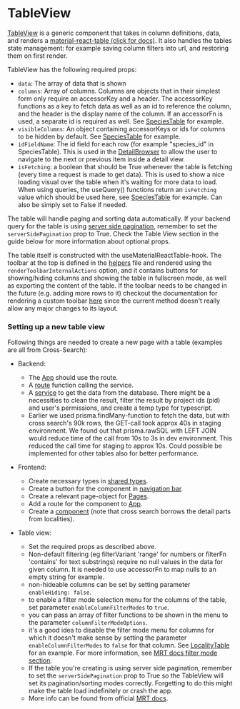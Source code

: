 # TableView

[TableView](../../../frontend/src/components/TableView/TableView.tsx) is a generic component that takes in column definitions, data, and renders a [material-react-table (click for docs)](https://www.material-react-table.com/). It also handles the tables state management: for example saving column filters into url, and restoring them on first render.

TableView has the following required props:

- `data`: The array of data that is shown
- `columns`: Array of columns. Columns are objects that in their simplest form only require an accessorKey and a header. The accessorKey functions as a key to fetch data as well as an id to reference the column, and the header is the display name of the column. If an accessorFn is used, a separate id is required as well. See [SpeciesTable](../../../frontend/src/components/Species/SpeciesTable.tsx) for example.
- `visibleColumns`: An object containing accessorKeys or ids for columns to be hidden by default. See [SpeciesTable](../../../frontend/src/components/Species/SpeciesTable.tsx) for example.
- `idFieldName`: The id field for each row (for example "species_id" in SpeciesTable). This is used in the [DetailBrowser](../../../frontend/src/components/DetailView/DetailBrowser.tsx) to allow the user to navigate to the next or previous item inside a detail view.
- `isFetching`: a boolean that should be True whenever the table is fetching (every time a request is made to get data). This is used to show a nice loading visual over the table when it's waiting for more data to load. When using queries, the useQuery() functions return an `isFetching` value which should be used here, see [SpeciesTable](../../../frontend/src/components/Species/SpeciesTable.tsx) for example. Can also be simply set to False if needed.

The table will handle paging and sorting data automatically. If your backend query for the table is using [server side pagination](../../backend/server_side_pagination.md), remember to set the `serverSidePagination` prop to True. Check the Table View section in the guide below for more information about optional props.

The table itself is constructed with the useMaterialReactTable-hook. The toolbar at the top is defined in the [helpers](../../../frontend/src/components/TableView/helpers.tsx) file and rendered using the `renderToolbarInternalActions` option, and it contains buttons for showing/hiding columns and showing the table in fullscreen mode, as well as exporting the content of the table. If the toolbar needs to be changed in the future (e.g. adding more rows to it) checkout the documentation for rendering a custom toolbar [here](https://www.material-react-table.com/docs/guides/toolbar-customization#override-with-custom-toolbar-components) since the current method doesn't really allow any major changes to its layout.

### Setting up a new table view

Following things are needed to create a new page with a table (examples are all from Cross-Search):

- Backend:

  - The [App](../../../backend/src/app.ts) should use the route.
  - A [route](../../../backend/src/routes/crossSearch.ts) function calling the service.
  - A [service](../../../backend/src/services/crossSearch.ts) to get the data from the database. There might be a necessities to clean the result, filter the result by project ids (pid) and user's permissions, and create a temp type for typescript.
  - Earlier we used prisma.findMany-function to fetch the data, but with cross search's 90k rows, the GET-call took approx 40s in staging environment. We found out that prisma.rawSQL with LEFT JOIN would reduce time of the call from 10s to 3s in dev environment. This reduced the call time for staging to approx 10s. Could possible be implemented for other tables also for better performance.

- Frontend:
  - Create necessary types in [shared types](../../../frontend/src/shared/types).
  - Create a button for the component in [navigation bar](../../../frontend/src/components/NavBar.tsx).
  - Create a relevant page-object for [Pages](../../../frontend/src/components/pages.tsx).
  - Add a route for the component to [App](../../../frontend/src/App.tsx).
  - Create a [component](../../../frontend/src/components/CrossSearch/CrossSearchTable.tsx) (note that cross search borrows the detail parts from localities).
- Table view:
  - Set the required props as described above.
  - Non-default filtering (eg filterVariant 'range' for numbers or filterFn 'contains' for text substrings) require no null values in the data for given column. It is needed to use accessorFn to map nulls to an empty string for example.
  - non-hideable columns can be set by setting parameter `enableHiding: false`.
  - to enable a filter mode selection menu for the columns of the table, set parameter `enableColumnFilterModes` to `true`.
  - you can pass an array of filter functions to be shown in the menu to the parameter `columnFilterModeOptions`.
  - it's a good idea to disable the filter mode menu for columns for which it doesn't make sense by setting the parameter `enableColumnFilterModes` to `false` for that column. See [LocalityTable](../../../frontend/src/components/Locality/LocalityTable.tsx) for an example. For more information, see [MRT docs filter mode section](https://www.material-react-table.com/docs/guides/column-filtering#filter-modes).
  - If the table you're creating is using server side pagination, remember to set the `serverSidePagination` prop to True so the TableView will set its pagination/sorting modes correctly. Forgetting to do this might make the table load indefinitely or crash the app.
  - More info can be found from official [MRT docs](https://www.material-react-table.com/).
